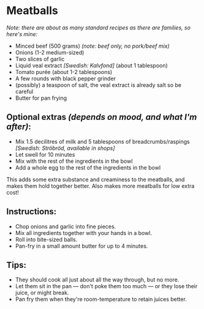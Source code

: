 # Meatballs

_Note: there are about as many standard recipes as there are families, so here's mine:_

- Minced beef (500 grams) _(note: beef only, no pork/beef mix)_
- Onions (1-2 medium-sized)
- Two slices of garlic
- Liquid veal extract _[Swedish: Kalvfond]_ (about 1 tablespoon)
- Tomato purée (about 1-2 tablespoons)
- A few rounds with black pepper grinder
- (possibly) a teaspoon of salt, the veal extract is already salt so be careful
- Butter for pan frying

## Optional extras _(depends on mood, and what I'm after)_:
- Mix 1.5 decilitres of milk and 5 tablespoons of breadcrumbs/raspings _[Swedish: Ströbröd, available in shops]_
- Let swell for 10 minutes
- Mix with the rest of the ingredients in the bowl
- Add a whole egg to the rest of the ingredients in the bowl

This adds some extra substance and creaminess to the meatballs, and makes them
hold together better. Also makes more meatballs for low extra cost!

## Instructions:
- Chop onions and garlic into fine pieces.
- Mix all ingredients together with your hands in a bowl.
- Roll into bite-sized balls.
- Pan-fry in a small amount butter for up to 4 minutes.

## Tips:
- They should cook all just about all the way through, but no more.
- Let them sit in the pan — don't poke them too much — or they lose their juice, or might break.
- Pan fry them when they're room-temperature to retain juices better.
